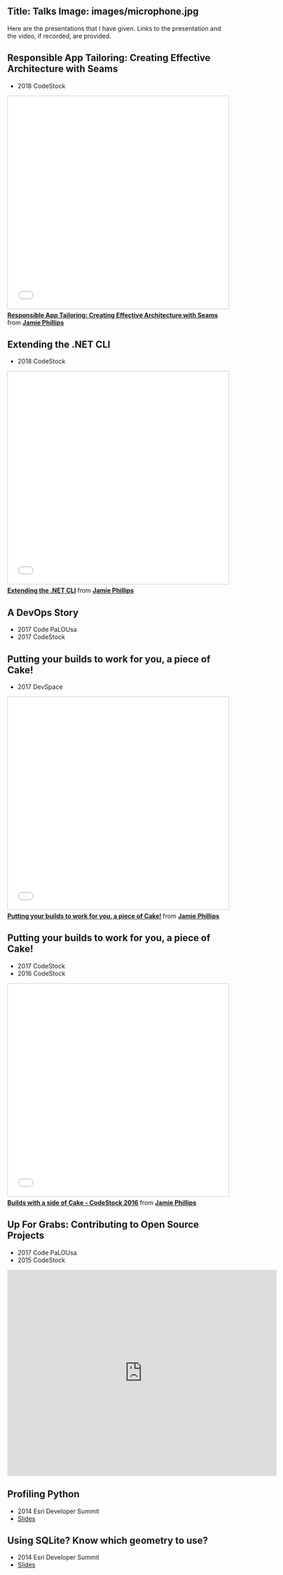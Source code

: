 Title: Talks
Image: images/microphone.jpg
---

Here are the presentations that I have given. Links to the presentation and the video, if recorded, are provided.

## Responsible App Tailoring: Creating Effective Architecture with Seams
* 2018 CodeStock

<iframe src="//www.slideshare.net/slideshow/embed_code/key/9Xe5iscE5zwu45" width="595" height="485" frameborder="0" marginwidth="0" marginheight="0" scrolling="no" style="border:1px solid #CCC; border-width:1px; margin-bottom:5px; max-width: 100%;" allowfullscreen> </iframe> <div style="margin-bottom:5px"> <strong> <a href="//www.slideshare.net/JamiePhillips15/responsible-app-tailoring-creating-effective-architecture-with-seams" title="Responsible App Tailoring: Creating Effective Architecture with Seams " target="_blank">Responsible App Tailoring: Creating Effective Architecture with Seams </a> </strong> from <strong><a href="https://www.slideshare.net/JamiePhillips15" target="_blank">Jamie Phillips</a></strong> </div>

## Extending the .NET CLI
* 2018 CodeStock

<iframe src="//www.slideshare.net/slideshow/embed_code/key/M5Btyvj1lubsgR" width="595" height="485" frameborder="0" marginwidth="0" marginheight="0" scrolling="no" style="border:1px solid #CCC; border-width:1px; margin-bottom:5px; max-width: 100%;" allowfullscreen> </iframe> <div style="margin-bottom:5px"> <strong> <a href="//www.slideshare.net/JamiePhillips15/extending-the-net-cli" title="Extending the .NET CLI" target="_blank">Extending the .NET CLI</a> </strong> from <strong><a href="https://www.slideshare.net/JamiePhillips15" target="_blank">Jamie Phillips</a></strong> </div>

## A DevOps Story
* 2017 Code PaLOUsa
* 2017 CodeStock

## Putting your builds to work for you, a piece of Cake!
* 2017 DevSpace
<iframe src="//www.slideshare.net/slideshow/embed_code/key/17JOyirNYOzbj" width="595" height="485" frameborder="0" marginwidth="0" marginheight="0" scrolling="no" style="border:1px solid #CCC; border-width:1px; margin-bottom:5px; max-width: 100%;" allowfullscreen> </iframe> <div style="margin-bottom:5px"> <strong> <a href="//www.slideshare.net/secret/17JOyirNYOzbj" title="Putting your builds to work for you, a piece of Cake!" target="_blank">Putting your builds to work for you, a piece of Cake!</a> </strong> from <strong><a href="https://www.slideshare.net/JamiePhillips15" target="_blank">Jamie Phillips</a></strong> </div>

## Putting your builds to work for you, a piece of Cake!
* 2017 CodeStock
* 2016 CodeStock
<iframe src="//www.slideshare.net/slideshow/embed_code/key/iDO3pSHbnMOzXG" width="595" height="485" frameborder="0" marginwidth="0" marginheight="0" scrolling="no" style="border:1px solid #CCC; border-width:1px; margin-bottom:5px; max-width: 100%;" allowfullscreen> </iframe> <div style="margin-bottom:5px"> <strong> <a href="//www.slideshare.net/JamiePhillips15/builds-with-a-side-of-cake-codestock-2016" title="Builds with a side of Cake - CodeStock 2016" target="_blank">Builds with a side of Cake - CodeStock 2016</a> </strong> from <strong><a target="_blank" href="//www.slideshare.net/JamiePhillips15">Jamie Phillips</a></strong> </div>

## Up For Grabs: Contributing to Open Source Projects
* 2017 Code PaLOUsa
* 2015 CodeStock
<iframe src="http://www.slideshare.net/JamiePhillips15/slideshelf" width="615px" height="470px" frameborder="0" marginwidth="0" marginheight="0" scrolling="no" style="border:none;" allowfullscreen webkitallowfullscreen mozallowfullscreen></iframe>

## Profiling Python
* 2014 Esri Developer Summit
* [Slides](https://github.com/phillipsj/py-profilig-presentation-2014)

## Using SQLite? Know which geometry to use?
* 2014 Esri Developer Summit
* [Slides](https://github.com/phillipsj/sqlite-presentation-2014)

